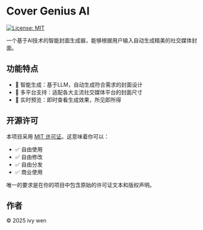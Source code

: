 # Cover Genius AI

[![License: MIT](https://img.shields.io/badge/License-MIT-yellow.svg)](https://opensource.org/licenses/MIT)

一个基于AI技术的智能封面生成器，能够根据用户输入自动生成精美的社交媒体封面。

## 功能特点

- 🎨 智能生成：基于LLM，自动生成符合需求的封面设计
- 🎯 多平台支持：适配各大主流社交媒体平台的封面尺寸
- 💫 实时预览：即时查看生成效果，所见即所得

## 开源许可

本项目采用 [MIT 许可证](LICENSE)。这意味着你可以：

- ✅ 自由使用
- ✅ 自由修改
- ✅ 自由分发
- ✅ 商业使用

唯一的要求是在你的项目中包含原始的许可证文本和版权声明。

## 作者

© 2025 ivy wen
